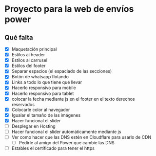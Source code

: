 # Proyecto para la web de envíos power

## Qué falta
- [X] Maquetación principal
- [X] Estilos al header
- [X] Estilos al carrusel
- [X] Estilos del footer
- [X] Separar espacios (el espaciado de las secciones)
- [X] Botón de whatsapp flotando
- [X] Links a todo lo que tiene que llevar
- [X] Hacerlo responsivo para mobile
- [X] Hacerlo responsivo para tablet
- [X] colocar la fecha mediante js en el footer en el texto derechos reservados
- [X] Colocarle color al navegador
- [X] Igualar el tamaño de las imágenes
- [X] Hacer funcional el slider
- [ ] Desplegar en Hosting
- [ ] Hacer funcional el slider automáticamente mediante js
- [ ] Ver como hacer que las DNS estén en Cloudflare para usarlo de CDN
    - [ ] Pedirle al amigo del Power que cambie las DNS
- [ ] Estables el certificado para tener el https